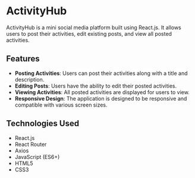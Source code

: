 # ActivityHub

ActivityHub is a mini social media platform built using React.js. It allows users to post their activities, edit existing posts, and view all posted activities.

## Features

- **Posting Activities**: Users can post their activities along with a title and description.
- **Editing Posts**: Users have the ability to edit their posted activities.
- **Viewing Activities**: All posted activities are displayed for users to view.
- **Responsive Design**: The application is designed to be responsive and compatible with various screen sizes.

## Technologies Used

- React.js
- React Router
- Axios
- JavaScript (ES6+)
- HTML5
- CSS3
